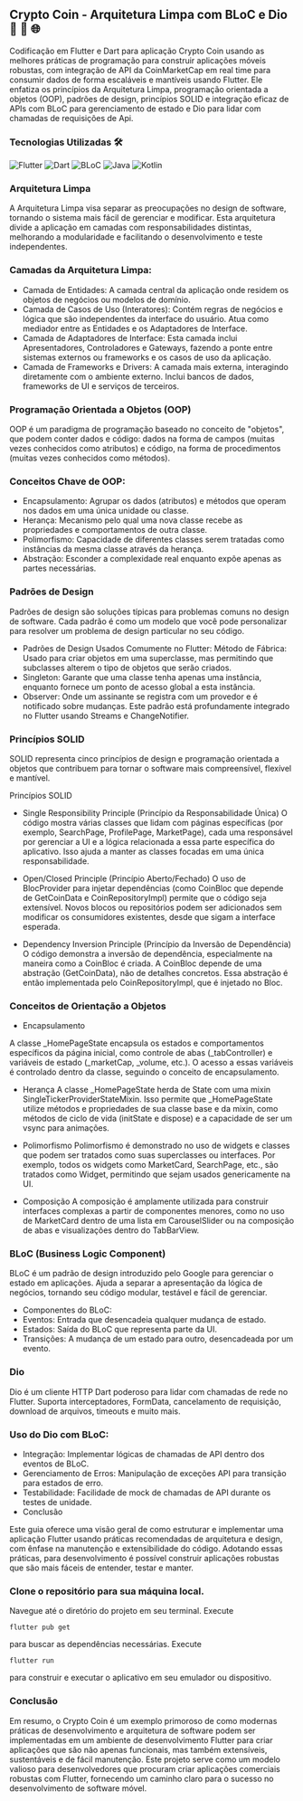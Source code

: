 ## Crypto Coin - Arquitetura Limpa com BLoC e Dio 🚀 🔄 🌐

Codificação em Flutter e Dart para aplicação Crypto Coin usando as melhores práticas de programação para construir aplicações móveis robustas, com integração de API da CoinMarketCap em real time para consumir dados de forma escaláveis e mantíveis usando Flutter. Ele enfatiza os princípios da Arquitetura Limpa, programação orientada a objetos (OOP), padrões de design, princípios SOLID e integração eficaz de APIs com BLoC para gerenciamento de estado e Dio para lidar com chamadas de requisições de Api.

### Tecnologias Utilizadas 🛠️
![Flutter](https://img.shields.io/badge/-Flutter-02569B?style=for-the-badge&logo=flutter&logoColor=white)
![Dart](https://img.shields.io/badge/-Dart-0175C2?style=for-the-badge&logo=dart&logoColor=white)
![BLoC](https://img.shields.io/badge/-BLoC-00B4AB?style=for-the-badge&logo=bloc&logoColor=white)
![Java](https://img.shields.io/badge/-Java-F89820?style=for-the-badge&logo=java&logoColor=white)
![Kotlin](https://img.shields.io/badge/-Kotlin-7F52FF?style=for-the-badge&logo=kotlin&logoColor=white)


### Arquitetura Limpa
A Arquitetura Limpa visa separar as preocupações no design de software, tornando o sistema mais fácil de gerenciar e modificar. Esta arquitetura divide a aplicação em camadas com responsabilidades distintas, melhorando a modularidade e facilitando o desenvolvimento e teste independentes.

### Camadas da Arquitetura Limpa:
- Camada de Entidades: A camada central da aplicação onde residem os objetos de negócios ou modelos de domínio.
- Camada de Casos de Uso (Interatores): Contém regras de negócios e lógica que são independentes da interface do usuário. Atua como mediador entre as Entidades e os Adaptadores de Interface.
- Camada de Adaptadores de Interface: Esta camada inclui Apresentadores, Controladores e Gateways, fazendo a ponte entre sistemas externos ou frameworks e os casos de uso da aplicação.
- Camada de Frameworks e Drivers: A camada mais externa, interagindo diretamente com o ambiente externo. Inclui bancos de dados, frameworks de UI e serviços de terceiros.

### Programação Orientada a Objetos (OOP)
OOP é um paradigma de programação baseado no conceito de "objetos", que podem conter dados e código: dados na forma de campos (muitas vezes conhecidos como atributos) e código, na forma de procedimentos (muitas vezes conhecidos como métodos).

### Conceitos Chave de OOP:
- Encapsulamento: Agrupar os dados (atributos) e métodos que operam nos dados em uma única unidade ou classe.
- Herança: Mecanismo pelo qual uma nova classe recebe as propriedades e comportamentos de outra classe.
- Polimorfismo: Capacidade de diferentes classes serem tratadas como instâncias da mesma classe através da herança.
- Abstração: Esconder a complexidade real enquanto expõe apenas as partes necessárias.


### Padrões de Design
Padrões de design são soluções típicas para problemas comuns no design de software. Cada padrão é como um modelo que você pode personalizar para resolver um problema de design particular no seu código.

- Padrões de Design Usados Comumente no Flutter:
Método de Fábrica: Usado para criar objetos em uma superclasse, mas permitindo que subclasses alterem o tipo de objetos que serão criados.
- Singleton: Garante que uma classe tenha apenas uma instância, enquanto fornece um ponto de acesso global a esta instância.
- Observer: Onde um assinante se registra com um provedor e é notificado sobre mudanças. Este padrão está profundamente integrado no Flutter usando Streams e ChangeNotifier.

### Princípios SOLID
SOLID representa cinco princípios de design e programação orientada a objetos que contribuem para tornar o software mais compreensível, flexível e mantível.

Princípios SOLID
- Single Responsibility Principle (Princípio da Responsabilidade Única)
O código mostra várias classes que lidam com páginas específicas (por exemplo, SearchPage, ProfilePage, MarketPage), cada uma responsável por gerenciar a UI e a lógica relacionada a essa parte específica do aplicativo. Isso ajuda a manter as classes focadas em uma única responsabilidade.

- Open/Closed Principle (Princípio Aberto/Fechado)
O uso de BlocProvider para injetar dependências (como CoinBloc que depende de GetCoinData e CoinRepositoryImpl) permite que o código seja extensível. Novos blocos ou repositórios podem ser adicionados sem modificar os consumidores existentes, desde que sigam a interface esperada.

- Dependency Inversion Principle (Princípio da Inversão de Dependência)
O código demonstra a inversão de dependência, especialmente na maneira como a CoinBloc é criada. A CoinBloc depende de uma abstração (GetCoinData), não de detalhes concretos. Essa abstração é então implementada pelo CoinRepositoryImpl, que é injetado no Bloc.

### Conceitos de Orientação a Objetos

- Encapsulamento 

A classe _HomePageState encapsula os estados e comportamentos específicos da página inicial, como controle de abas (_tabController) e variáveis de estado (_marketCap, _volume, etc.). O acesso a essas variáveis é controlado dentro da classe, seguindo o conceito de encapsulamento.

- Herança
A classe _HomePageState herda de State<HomePage> com uma mixin SingleTickerProviderStateMixin. Isso permite que _HomePageState utilize métodos e propriedades de sua classe base e da mixin, como métodos de ciclo de vida (initState e dispose) e a capacidade de ser um vsync para animações.

- Polimorfismo
Polimorfismo é demonstrado no uso de widgets e classes que podem ser tratados como suas superclasses ou interfaces. Por exemplo, todos os widgets como MarketCard, SearchPage, etc., são tratados como Widget, permitindo que sejam usados 
genericamente na UI.

- Composição
A composição é amplamente utilizada para construir interfaces complexas a partir de componentes menores, como no uso de MarketCard dentro de uma lista em CarouselSlider ou na composição de abas e visualizações dentro do TabBarView.


### BLoC (Business Logic Component)
BLoC é um padrão de design introduzido pelo Google para gerenciar o estado em aplicações. Ajuda a separar a apresentação da lógica de negócios, tornando seu código modular, testável e fácil de gerenciar.

- Componentes do BLoC:
- Eventos: Entrada que desencadeia qualquer mudança de estado.
- Estados: Saída do BLoC que representa parte da UI.
- Transições: A mudança de um estado para outro, desencadeada por um evento.


### Dio
Dio é um cliente HTTP Dart poderoso para lidar com chamadas de rede no Flutter. Suporta interceptadores, FormData, cancelamento de requisição, download de arquivos, timeouts e muito mais.

### Uso do Dio com BLoC:
- Integração: Implementar lógicas de chamadas de API dentro dos eventos de BLoC.
- Gerenciamento de Erros: Manipulação de exceções API para transição para estados de erro.
- Testabilidade: Facilidade de mock de chamadas de API durante os testes de unidade.
- Conclusão

Este guia oferece uma visão geral de como estruturar e implementar uma aplicação Flutter usando práticas recomendadas de arquitetura e design, com ênfase na manutenção e extensibilidade do código. Adotando essas práticas, para desenvolvimento é possível construir aplicações robustas que são mais fáceis de entender, testar e manter.


### Clone o repositório para sua máquina local.
Navegue até o diretório do projeto em seu terminal.
Execute 
```
flutter pub get
```
para buscar as dependências necessárias.
Execute 
```
flutter run
```
para construir e executar o aplicativo em seu emulador ou dispositivo.

### Conclusão
Em resumo, o Crypto Coin é um exemplo primoroso de como modernas práticas de desenvolvimento e arquitetura de software podem ser implementadas em um ambiente de desenvolvimento Flutter para criar aplicações que são não apenas funcionais, mas também extensíveis, sustentáveis e de fácil manutenção. Este projeto serve como um modelo valioso para desenvolvedores que procuram criar aplicações comerciais robustas com Flutter, fornecendo um caminho claro para o sucesso no desenvolvimento de software móvel.
